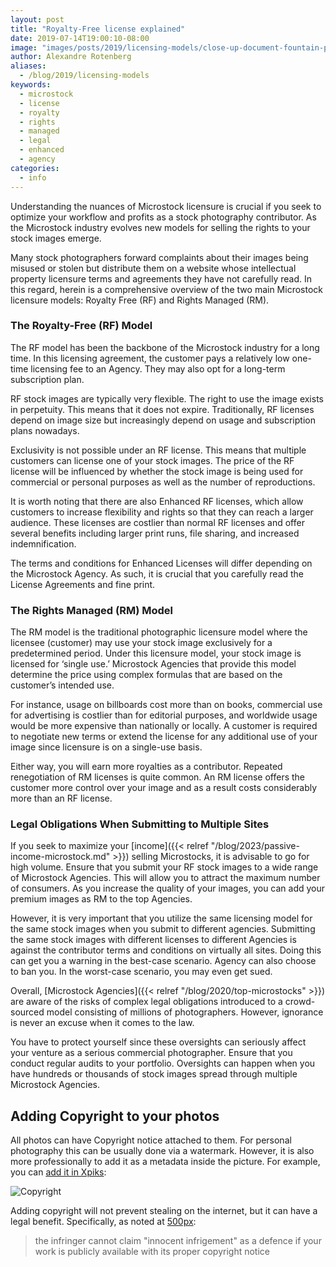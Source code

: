 ```yaml
---
layout: post
title: "Royalty-Free license explained"
date: 2019-07-14T19:00:10-08:00
image: "images/posts/2019/licensing-models/close-up-document-fountain-pen-48148.jpg"
author: Alexandre Rotenberg
aliases:
  - /blog/2019/licensing-models
keywords:
  - microstock
  - license
  - royalty
  - rights
  - managed
  - legal
  - enhanced
  - agency
categories:
  - info
---
```


Understanding the nuances of Microstock licensure is crucial if you seek to optimize your workflow and profits as a stock photography contributor. As the Microstock industry evolves new models for selling the rights to your stock images emerge. 

Many stock photographers forward complaints about their images being misused or stolen but distribute them on a website whose intellectual property licensure terms and agreements they have not carefully read. In this regard, herein is a comprehensive overview of the two main Microstock licensure models: Royalty Free (RF) and Rights Managed (RM).

### The Royalty-Free (RF) Model

The RF model has been the backbone of the Microstock industry for a long time. In this licensing agreement, the customer pays a relatively low one-time licensing fee to an Agency. They may also opt for a long-term subscription plan.

RF stock images are typically very flexible. The right to use the image exists in perpetuity. This means that it does not expire. Traditionally, RF licenses depend on image size but increasingly depend on usage and subscription plans nowadays.

Exclusivity is not possible under an RF license. This means that multiple customers can license one of your stock images. The price of the RF license will be influenced by whether the stock image is being used for commercial or personal purposes as well as the number of reproductions.

It is worth noting that there are also Enhanced RF licenses, which allow customers to increase flexibility and rights so that they can reach a larger audience. These licenses are costlier than normal RF licenses and offer several benefits including larger print runs, file sharing, and increased indemnification.

The terms and conditions for Enhanced Licenses will differ depending on the Microstock Agency. As such, it is crucial that you carefully read the License Agreements and fine print.

### The Rights Managed (RM) Model

The RM model is the traditional photographic licensure model where the licensee (customer) may use your stock image exclusively for a predetermined period. Under this licensure model, your stock image is licensed for ‘single use.’ Microstock Agencies that provide this model determine the price using complex formulas that are based on the customer’s intended use.

For instance, usage on billboards cost more than on books, commercial use for advertising is costlier than for editorial purposes, and worldwide usage would be more expensive than nationally or locally. A customer is required to negotiate new terms or extend the license for any additional use of your image since licensure is on a single-use basis.

Either way, you will earn more royalties as a contributor. Repeated renegotiation of RM licenses is quite common. An RM license offers the customer more control over your image and as a result costs considerably more than an RF license.

### Legal Obligations When Submitting to Multiple Sites

If you seek to maximize your [income]({{< relref "/blog/2023/passive-income-microstock.md" >}}) selling Microstocks, it is advisable to go for high volume. Ensure that you submit your RF stock images to a wide range of Microstock Agencies. This will allow you to attract the maximum number of consumers. As you increase the quality of your images, you can add your premium images as RM to the top Agencies.

However, it is very important that you utilize the same licensing model for the same stock images when you submit to different agencies. Submitting the same stock images with different licenses to different Agencies is against the contributor terms and conditions on virtually all sites. Doing this can get you a warning in the best-case scenario. Agency can also choose to ban you. In the worst-case scenario, you may even get sued.

Overall, [Microstock Agencies]({{< relref "/blog/2020/top-microstocks" >}}) are aware of the risks of complex legal obligations introduced to a crowd-sourced model consisting of millions of photographers. However, ignorance is never an excuse when it comes to the law.

You have to protect yourself since these oversights can seriously affect your venture as a serious commercial photographer. Ensure that you conduct regular audits to your portfolio. Oversights can happen when you have hundreds or thousands of stock images spread through multiple Microstock Agencies.

## Adding Copyright to your photos

All photos can have Copyright notice attached to them. For personal photography this can be usually done via a watermark. However, it is also more professionally to add it as a metadata inside the picture. For example, you can [add it in Xpiks](https://xpiksapp.com/tutorials/misc-copyright/):

![Copyright](/images/tutorials/miscellaneous/copyright.png)

Adding copyright will not prevent stealing on the internet, but it can have a legal benefit. Specifically, as noted at [500px](https://iso.500px.com/photography-copyright-law-guide/):

> the infringer cannot claim "innocent infrigement" as a defence if your work is publicly available with its proper copyright notice